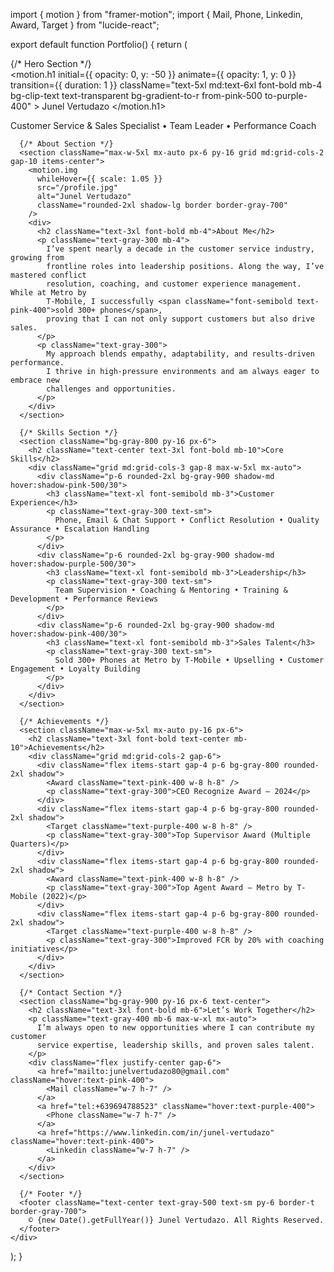 import { motion } from "framer-motion";
import { Mail, Phone, Linkedin, Award, Target } from "lucide-react";

export default function Portfolio() {
  return (
    <div className="min-h-screen bg-gradient-to-b from-gray-900 via-gray-800 to-black text-white font-sans">
      {/* Hero Section */}
      <section className="flex flex-col items-center justify-center text-center py-20 px-6">
        <motion.h1
          initial={{ opacity: 0, y: -50 }}
          animate={{ opacity: 1, y: 0 }}
          transition={{ duration: 1 }}
          className="text-5xl md:text-6xl font-bold mb-4 bg-clip-text text-transparent bg-gradient-to-r from-pink-500 to-purple-400"
        >
          Junel Vertudazo
        </motion.h1>
        <p className="text-lg md:text-xl text-gray-300 max-w-2xl">
          Customer Service & Sales Specialist • Team Leader • Performance Coach
        </p>
      </section>

      {/* About Section */}
      <section className="max-w-5xl mx-auto px-6 py-16 grid md:grid-cols-2 gap-10 items-center">
        <motion.img
          whileHover={{ scale: 1.05 }}
          src="/profile.jpg"
          alt="Junel Vertudazo"
          className="rounded-2xl shadow-lg border border-gray-700"
        />
        <div>
          <h2 className="text-3xl font-bold mb-4">About Me</h2>
          <p className="text-gray-300 mb-4">
            I’ve spent nearly a decade in the customer service industry, growing from
            frontline roles into leadership positions. Along the way, I’ve mastered conflict
            resolution, coaching, and customer experience management. While at Metro by
            T-Mobile, I successfully <span className="font-semibold text-pink-400">sold 300+ phones</span>,
            proving that I can not only support customers but also drive sales.
          </p>
          <p className="text-gray-300">
            My approach blends empathy, adaptability, and results-driven performance.
            I thrive in high-pressure environments and am always eager to embrace new
            challenges and opportunities.
          </p>
        </div>
      </section>

      {/* Skills Section */}
      <section className="bg-gray-800 py-16 px-6">
        <h2 className="text-center text-3xl font-bold mb-10">Core Skills</h2>
        <div className="grid md:grid-cols-3 gap-8 max-w-5xl mx-auto">
          <div className="p-6 rounded-2xl bg-gray-900 shadow-md hover:shadow-pink-500/30">
            <h3 className="text-xl font-semibold mb-3">Customer Experience</h3>
            <p className="text-gray-300 text-sm">
              Phone, Email & Chat Support • Conflict Resolution • Quality Assurance • Escalation Handling
            </p>
          </div>
          <div className="p-6 rounded-2xl bg-gray-900 shadow-md hover:shadow-purple-500/30">
            <h3 className="text-xl font-semibold mb-3">Leadership</h3>
            <p className="text-gray-300 text-sm">
              Team Supervision • Coaching & Mentoring • Training & Development • Performance Reviews
            </p>
          </div>
          <div className="p-6 rounded-2xl bg-gray-900 shadow-md hover:shadow-pink-400/30">
            <h3 className="text-xl font-semibold mb-3">Sales Talent</h3>
            <p className="text-gray-300 text-sm">
              Sold 300+ Phones at Metro by T-Mobile • Upselling • Customer Engagement • Loyalty Building
            </p>
          </div>
        </div>
      </section>

      {/* Achievements */}
      <section className="max-w-5xl mx-auto py-16 px-6">
        <h2 className="text-3xl font-bold text-center mb-10">Achievements</h2>
        <div className="grid md:grid-cols-2 gap-6">
          <div className="flex items-start gap-4 p-6 bg-gray-800 rounded-2xl shadow">
            <Award className="text-pink-400 w-8 h-8" />
            <p className="text-gray-300">CEO Recognize Award – 2024</p>
          </div>
          <div className="flex items-start gap-4 p-6 bg-gray-800 rounded-2xl shadow">
            <Target className="text-purple-400 w-8 h-8" />
            <p className="text-gray-300">Top Supervisor Award (Multiple Quarters)</p>
          </div>
          <div className="flex items-start gap-4 p-6 bg-gray-800 rounded-2xl shadow">
            <Award className="text-pink-400 w-8 h-8" />
            <p className="text-gray-300">Top Agent Award – Metro by T-Mobile (2022)</p>
          </div>
          <div className="flex items-start gap-4 p-6 bg-gray-800 rounded-2xl shadow">
            <Target className="text-purple-400 w-8 h-8" />
            <p className="text-gray-300">Improved FCR by 20% with coaching initiatives</p>
          </div>
        </div>
      </section>

      {/* Contact Section */}
      <section className="bg-gray-900 py-16 px-6 text-center">
        <h2 className="text-3xl font-bold mb-6">Let’s Work Together</h2>
        <p className="text-gray-400 mb-6 max-w-xl mx-auto">
          I’m always open to new opportunities where I can contribute my customer
          service expertise, leadership skills, and proven sales talent.
        </p>
        <div className="flex justify-center gap-6">
          <a href="mailto:junelvertudazo80@gmail.com" className="hover:text-pink-400">
            <Mail className="w-7 h-7" />
          </a>
          <a href="tel:+639694788523" className="hover:text-purple-400">
            <Phone className="w-7 h-7" />
          </a>
          <a href="https://www.linkedin.com/in/junel-vertudazo" className="hover:text-pink-400">
            <Linkedin className="w-7 h-7" />
          </a>
        </div>
      </section>

      {/* Footer */}
      <footer className="text-center text-gray-500 text-sm py-6 border-t border-gray-700">
        © {new Date().getFullYear()} Junel Vertudazo. All Rights Reserved.
      </footer>
    </div>
  );
}
